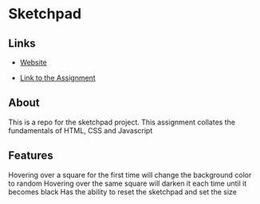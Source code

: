 # Sketchpad

## Links
- [Website](https://ryanndao.github.io/sketchpad/)

- [Link to the Assignment](https://www.theodinproject.com/lessons/foundations-etch-a-sketch)

## About
This is a repo for the sketchpad project. This assignment collates the fundamentals of HTML, CSS and Javascript

## Features
Hovering over a square for the first time will change the background color to random
Hovering over the same square will darken it each time until it becomes black
Has the ability to reset the sketchpad and set the size
